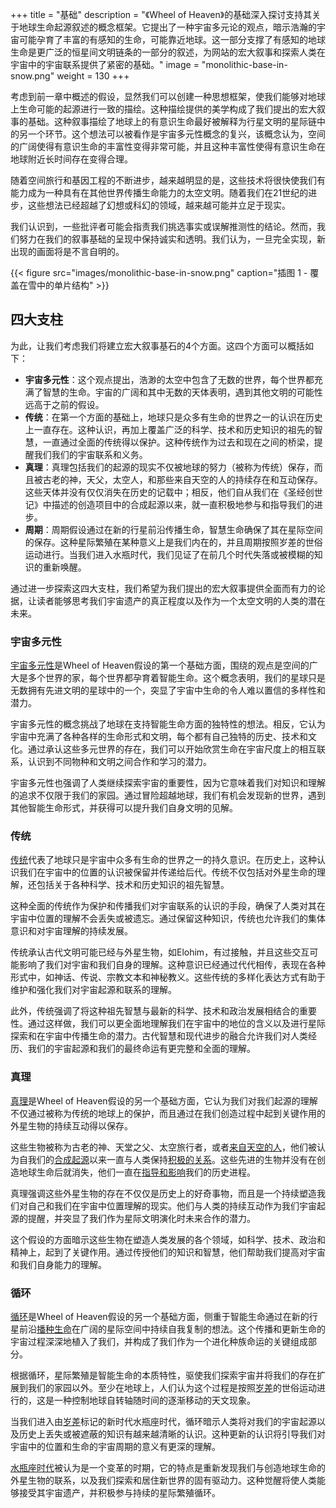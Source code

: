 +++
title = "基础"
description = "《Wheel of Heaven》的基础深入探讨支持其关于地球生命起源叙述的概念框架。它提出了一种宇宙多元论的观点，暗示浩瀚的宇宙可能孕育了丰富的有感知的生命，可能靠近地球。这一部分支撑了有感知的地球生命是更广泛的恒星间文明链条的一部分的叙述，为网站的宏大叙事和探索人类在宇宙中的宇宙联系提供了紧密的基础。"
image = "monolithic-base-in-snow.png"
weight = 130
+++

考虑到前一章中概述的假设，显然我们可以创建一种思想框架，使我们能够对地球上生命可能的起源进行一致的描绘。这种描绘提供的美学构成了我们提出的宏大叙事的基础。这种叙事描绘了地球上的有意识生命最好被解释为行星文明的星际链中的另一个环节。这个想法可以被看作是宇宙多元性概念的复兴，该概念认为，空间的广阔使得有意识生命的丰富性变得非常可能，并且这种丰富性使得有意识生命在地球附近长时间存在变得合理。

随着空间旅行和基因工程的不断进步，越来越明显的是，这些技术将很快使我们有能力成为一种具有在其他世界传播生命能力的太空文明。随着我们在21世纪的进步，这些想法已经超越了幻想或科幻的领域，越来越可能并立足于现实。

我们认识到，一些批评者可能会指责我们挑选事实或误解推测性的结论。然而，我们努力在我们的叙事基础的呈现中保持诚实和透明。我们认为，一旦完全实现，新出现的画面将是不言自明的。

{{< figure src="images/monolithic-base-in-snow.png" caption="插图 1 - 覆盖在雪中的单片结构" >}}

## 四大支柱

为此，让我们考虑我们将建立宏大叙事基石的4个方面。这四个方面可以概括如下：

- **宇宙多元性**：这个观点提出，浩渺的太空中包含了无数的世界，每个世界都充满了智慧的生命。宇宙的广阔和其中无数的天体表明，遇到其他文明的可能性远高于之前的假设。
- **传统**：在第一个方面的基础上，地球只是众多有生命的世界之一的认识在历史上一直存在。这种认识，再加上覆盖广泛的科学、技术和历史知识的祖先的智慧，一直通过全面的传统得以保护。这种传统作为过去和现在之间的桥梁，提醒我们我们的宇宙联系和义务。
- **真理**：真理包括我们的起源的现实不仅被地球的努力（被称为传统）保存，而且被古老的神，天父，太空人，和那些来自天空的人的持续存在和互动保存。这些天体并没有仅仅消失在历史的记载中；相反，他们自从我们在《圣经创世记》中描述的创造项目中的合成起源以来，就一直积极地参与和指导我们的进步。
- **周期**：周期假设通过在新的行星前沿传播生命，智慧生命确保了其在星际空间的保存。这种星际繁殖在某种意义上是我们内在的，并且周期按照岁差的世俗运动进行。当我们进入水瓶时代，我们见证了在前几个时代失落或被模糊的知识的重新唤醒。

通过进一步探索这四大支柱，我们希望为我们提出的宏大叙事提供全面而有力的论据，让读者能够思考我们宇宙遗产的真正程度以及作为一个太空文明的人类的潜在未来。

### 宇宙多元性

[宇宙多元性](../../../wiki/cosmic-pluralism/)是Wheel of Heaven假设的第一个基础方面，围绕的观点是空间的广大是多个世界的家，每个世界都孕育着智能生命。这个概念表明，我们的星球只是无数拥有先进文明的星球中的一个，突显了宇宙中生命的令人难以置信的多样性和潜力。

宇宙多元性的概念挑战了地球在支持智能生命方面的独特性的想法。相反，它认为宇宙中充满了各种各样的生命形式和文明，每个都有自己独特的历史、技术和文化。通过承认这些多元世界的存在，我们可以开始欣赏生命在宇宙尺度上的相互联系，认识到不同物种和文明之间合作和学习的潜力。

宇宙多元性也强调了人类继续探索宇宙的重要性，因为它意味着我们对知识和理解的追求不仅限于我们的家园。通过冒险超越地球，我们有机会发现新的世界，遇到其他智能生命形式，并获得可以提升我们自身文明的见解。

### 传统

[传统](../../../wiki/the-tradition/)代表了地球只是宇宙中众多有生命的世界之一的持久意识。在历史上，这种认识我们在宇宙中的位置的认识被保留并传递给后代。传统不仅包括对外星生命的理解，还包括关于各种科学、技术和历史知识的祖先智慧。

这种全面的传统作为保护和传播我们对宇宙联系的认识的手段，确保了人类对其在宇宙中位置的理解不会丢失或被遗忘。通过保留这种知识，传统也允许我们的集体意识和对宇宙理解的持续发展。

传统承认古代文明可能已经与外星生物，如Elohim，有过接触，并且这些交互可能影响了我们对宇宙和我们自身的理解。这种意识已经通过代代相传，表现在各种形式中，如神话、传说、宗教文本和神秘教义。这些传统的多样化表达方式有助于维护和强化我们对宇宙起源和联系的理解。

此外，传统强调了将这种祖先智慧与最新的科学、技术和政治发展相结合的重要性。通过这样做，我们可以更全面地理解我们在宇宙中的地位的含义以及进行星际探索和在宇宙中传播生命的潜力。古代智慧和现代进步的融合允许我们对人类经历、我们的宇宙起源和我们的最终命运有更完整和全面的理解。

### 真理

[真理](../../../wiki/the-truth/)是Wheel of Heaven假设的另一个基础方面，它认为我们对我们起源的理解不仅通过被称为传统的地球上的保护，而且通过在我们创造过程中起到关键作用的外星生物的持续互动得以保存。

这些生物被称为古老的神、天堂之父、太空旅行者，或者[来自天空的人](../../../wiki/elohim/)，他们被认为自我们的[合成起源](../../../wiki/genesis/)以来一直与人类保持[积极的关系](../../../wiki/religion/)。这些先进的生物并没有在创造地球生命后就消失，他们一直在[指导和影响](../../../wiki/prophet/)我们的历史进程。

真理强调这些外星生物的存在不仅仅是历史上的好奇事物，而且是一个持续塑造我们对自己和我们在宇宙中位置理解的现实。他们与人类的持续互动作为我们宇宙起源的提醒，并突显了我们作为星际文明演化时未来合作的潜力。

这个假设的方面暗示这些生物在塑造人类发展的各个领域，如科学、技术、政治和精神上，起到了关键作用。通过传授他们的知识和智慧，他们帮助我们提高对宇宙和我们自身能力的理解。

### 循环

[循环](../../../wiki/samsara/)是Wheel of Heaven假设的另一个基础方面，侧重于智能生命通过在新的行星前沿[播种生命](../../../wiki/genesis/)在广阔的星际空间中持续自我复制的想法。这个传播和更新生命的宇宙过程深深地植入了我们，并构成了我们作为一个进化种族命运的关键组成部分。

根据循环，星际繁殖是智能生命的本质特性，驱使我们探索宇宙并将我们的存在扩展到我们的家园以外。至少在地球上，人们认为这个过程是按照[岁差](../../../wiki/precession/)的世俗运动进行的，这是一种控制地球自转轴随时间的逐渐移动的天文现象。

当我们进入由[岁差](../../../wiki/precession/)标记的新时代水瓶座时代，循环暗示人类将对我们的宇宙起源以及历史上丢失或被遮蔽的知识有越来越清晰的认识。这种更新的认识将引导我们对宇宙中的位置和生命的宇宙周期的意义有更深的理解。

[水瓶座时代](../../../wiki/golden-age/)被认为是一个变革的时期，它的特点是重新发现我们与创造地球生命的外星生物的联系，以及我们探索和居住新世界的固有驱动力。这种觉醒将使人类能够接受其宇宙遗产，并积极参与持续的星际繁殖循环。